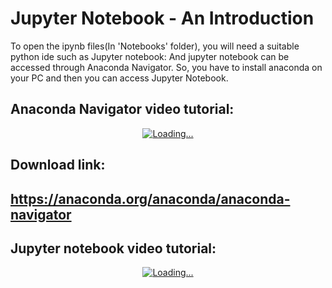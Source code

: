 # Jupyter Notebook - An Introduction
To open the ipynb files(In 'Notebooks' folder), you will need a suitable python ide such as Jupyter notebook:
And jupyter notebook can be accessed through Anaconda Navigator.
So, you have to install anaconda on your PC and then you can access Jupyter Notebook. 

## Anaconda Navigator video tutorial:
<div align="center">
  <a href="https://www.youtube.com/watch?v=HyQDxuU9WiU"><img src="https://img.youtube.com/vi/HyQDxuU9WiU/0.jpg" alt="Loading..."></a>
</div>

## Download link:
https://anaconda.org/anaconda/anaconda-navigator
--------------------------------------------------------------------
## Jupyter notebook video tutorial:
<div align="center">
  <a href="https://www.youtube.com/watch?v=k6yEF_wehKM"><img src="https://img.youtube.com/vi/k6yEF_wehKM/0.jpg" alt="Loading..."></a>
</div>

